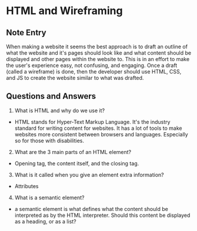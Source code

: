 # HTML and Wireframing

## Note Entry

When making a website it seems the best approach is to draft an outline of what the website and it's pages should look like and what content should be displayed and other pages within the website to. This is in an effort to make the user's experience easy, not confusing, and engaging. Once a draft (called a wireframe) is done, then the developer should use HTML, CSS, and JS to create the website similar to what was drafted.

## Questions and Answers

1. What is HTML and why do we use it?

- HTML stands for Hyper-Text Markup Language. It's the industry standard for writing content for websites. It has a lot of tools to make websites more consistent between browsers and languages. Especially so for those with disabilities.

2. What are the 3 main parts of an HTML element?

- Opening tag, the content itself, and the closing tag.

3. What is it called when you give an element extra information?

- Attributes

4. What is a semantic element?

- a semantic element is what defines what the content should be interpreted as by the HTML interpreter. Should this content be displayed as a heading, or as a list?